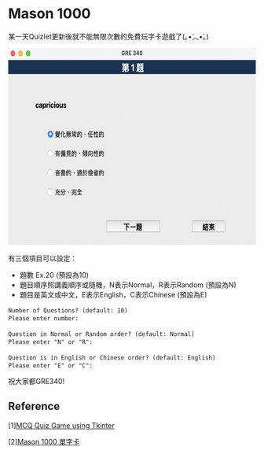 # Mason 1000
某一天Quizlet更新後就不能無限次數的免費玩字卡遊戲了(｡•́︿•̀｡)

<img src="https://github.com/doggydoggy0101/mason_1000/blob/main/image/interface.png" width="625" height="400">

有三個項目可以設定：
- 題數 Ex.20 (預設為10)
- 題目順序照講義順序或隨機，N表示Normal，R表示Random (預設為N)
- 題目是英文或中文，E表示English，C表示Chinese (預設為E)

``` 
Number of Questions? (default: 10)
Please enter number: 

Question in Normal or Random order? (default: Normal)
Please enter "N" or "R": 

Question is in English or Chinese order? (default: English)
Please enter "E" or "C": 
``` 

祝大家都GRE340!

## Reference
[1][MCQ Quiz Game using Tkinter](https://www.geeksforgeeks.org/python-mcq-quiz-game-using-tkinter/)

[2][Mason 1000 單字卡](https://quizlet.com/220674742/mason-1000-flash-cards/)
